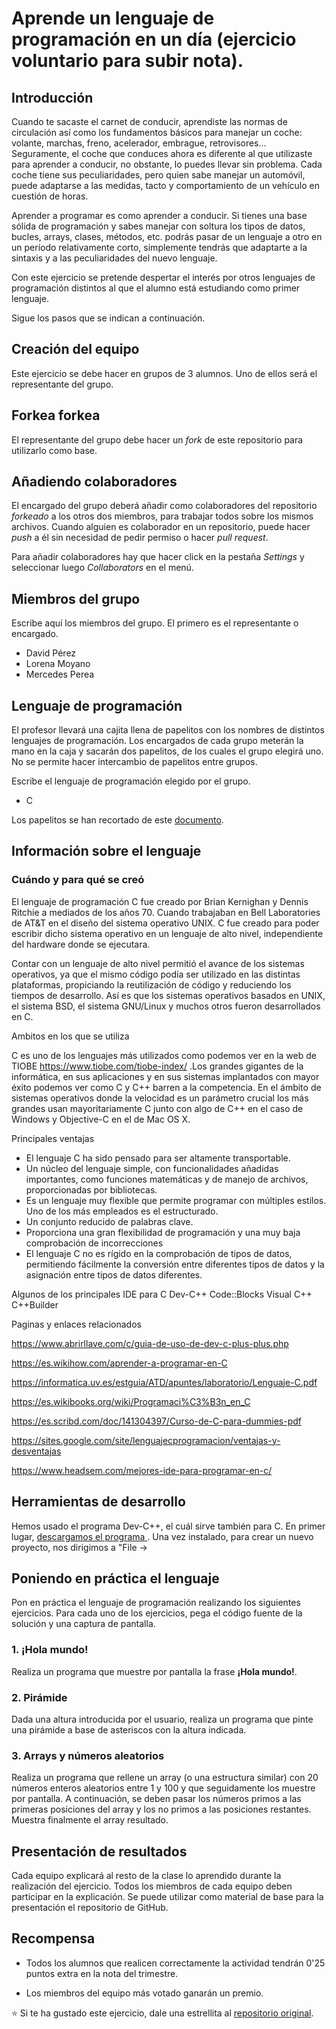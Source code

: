 # Aprende un lenguaje de programación en un día (ejercicio voluntario para subir nota).

## Introducción

Cuando te sacaste el carnet de conducir, aprendiste las normas de circulación así como los fundamentos básicos para manejar un coche: volante, marchas, freno, acelerador, embrague, retrovisores... Seguramente, el coche que conduces ahora es diferente al que utilizaste para aprender a conducir, no obstante, lo puedes llevar sin problema. Cada coche tiene sus peculiaridades, pero quien sabe manejar un automóvil, puede adaptarse a las medidas, tacto y comportamiento de un vehículo en cuestión de horas.

Aprender a programar es como aprender a conducir. Si tienes una base sólida de programación y sabes manejar con soltura los tipos de datos, bucles, arrays, clases, métodos, etc. podrás pasar de un lenguaje a otro en un período relativamente corto, simplemente tendrás que adaptarte a la sintaxis y a las peculiaridades del nuevo lenguaje.

Con este ejercicio se pretende despertar el interés por otros lenguajes de programación distintos al que el alumno está estudiando como primer lenguaje.

Sigue los pasos que se indican a continuación.

## Creación del equipo

Este ejercicio se debe hacer en grupos de 3 alumnos. Uno de ellos será el representante del grupo.

## Forkea forkea

El representante del grupo debe hacer un *fork* de este repositorio para utilizarlo como base.

## Añadiendo colaboradores

El encargado del grupo deberá añadir como colaboradores del repositorio *forkeado* a los otros dos miembros, para trabajar todos sobre los mismos archivos. Cuando alguien es colaborador en un repositorio, puede hacer *push* a él sin necesidad de pedir permiso o hacer *pull request*.

Para añadir colaboradores hay que hacer click en la pestaña *Settings* y seleccionar luego *Collaborators* en el menú.

## Miembros del grupo

Escribe aquí los miembros del grupo. El primero es el representante o encargado.

* David Pérez
* Lorena Moyano
* Mercedes Perea

## Lenguaje de programación

El profesor llevará una cajita llena de papelitos con los nombres de distintos lenguajes de programación. Los encargados de cada grupo meterán la mano en la caja y sacarán dos papelitos, de los cuales el grupo elegirá uno. No se permite hacer intercambio de papelitos entre grupos.

Escribe el lenguaje de programación elegido por el grupo.

* C

Los papelitos se han recortado de este [documento](lenguajes_de_programacion.pdf).

## Información sobre el lenguaje

<h3>Cuándo y para qué se creó </h3>

El lenguaje de programación C fue creado por Brian Kernighan y Dennis Ritchie a mediados de los años 70. Cuando trabajaban en Bell Laboratories de AT&T en el diseño del sistema operativo UNIX. C fue creado para poder escribir dicho sistema operativo en un lenguaje de alto nivel, independiente del hardware donde se ejecutara.

Contar con un lenguaje de alto nivel permitió el avance de los sistemas operativos, ya que el mismo código podía ser utilizado en las distintas plataformas, propiciando la reutilización de código y reduciendo los tiempos de desarrollo. Así es que los sistemas operativos basados en UNIX, el sistema BSD, el sistema GNU/Linux y muchos otros fueron desarrollados en C.

Ambitos en los que se utiliza

C es uno de los lenguajes más utilizados como podemos ver en la web de TIOBE
https://www.tiobe.com/tiobe-index/ .Los grandes gigantes de la informática, en sus aplicaciones y en sus sistemas implantados con mayor éxito podemos ver como C y C++ barren a la competencia. En el ámbito de sistemas operativos donde la velocidad es un parámetro crucial los más grandes usan mayoritariamente C junto con algo de C++ en el caso de Windows y Objective-C en el de Mac OS X.


Principales ventajas 

<ul><li>El lenguaje C ha sido pensado para ser altamente transportable.</li>

<li>Un núcleo del lenguaje simple, con funcionalidades añadidas importantes, como funciones matemáticas y de manejo de archivos, proporcionadas por bibliotecas.</li>

<li>Es un lenguaje muy flexible que permite programar con múltiples estilos. Uno de los más empleados es el estructurado.</li>

<li>Un conjunto reducido de palabras clave.</li>

<li>Proporciona una gran flexibilidad de programación y una muy baja comprobación de incorrecciones</li>

<li>El lenguaje C no es rígido en la comprobación de tipos de datos, permitiendo fácilmente la conversión entre diferentes tipos de datos y la asignación entre tipos de datos diferentes.</li>
</ul>

Algunos de los principales IDE para C
Dev-C++
Code::Blocks
Visual C++
C++Builder



Paginas y enlaces relacionados

https://www.abrirllave.com/c/guia-de-uso-de-dev-c-plus-plus.php

https://es.wikihow.com/aprender-a-programar-en-C

https://informatica.uv.es/estguia/ATD/apuntes/laboratorio/Lenguaje-C.pdf

https://es.wikibooks.org/wiki/Programaci%C3%B3n_en_C

https://es.scribd.com/doc/141304397/Curso-de-C-para-dummies-pdf

https://sites.google.com/site/lenguajecprogramacion/ventajas-y-desventajas

https://www.headsem.com/mejores-ide-para-programar-en-c/


## Herramientas de desarrollo

Hemos usado el programa Dev-C++, el cuál sirve también para C.
En primer lugar, <a href="http://sourceforge.net/projects/orwelldevcpp/"> descargamos el programa </a>. Una vez instalado, para crear un nuevo proyecto, nos dirigimos a "File -> 

## Poniendo en práctica el lenguaje

Pon en práctica el lenguaje de programación realizando los siguientes ejercicios. Para cada uno de los ejercicios, pega el código fuente de la solución y una captura de pantalla.

### 1. ¡Hola mundo!

Realiza un programa que muestre por pantalla la frase **¡Hola mundo!**.

### 2. Pirámide

Dada una altura introducida por el usuario, realiza un programa que pinte una pirámide a base de asteriscos con la altura indicada.

### 3. Arrays y números aleatorios

Realiza un programa que rellene un array (o una estructura similar) con 20 números enteros aleatorios entre 1 y 100 y que seguidamente los muestre por pantalla. A continuación, se deben pasar los números primos a las primeras posiciones del array y los no primos a las posiciones restantes. Muestra finalmente el array resultado.

## Presentación de resultados

Cada equipo explicará al resto de la clase lo aprendido durante la realización del ejercicio. Todos los miembros de cada equipo deben participar en la explicación. Se puede utilizar como material de base para la presentación el repositorio de GitHub.

## Recompensa

* Todos los alumnos que realicen correctamente la actividad tendrán 0'25 puntos extra en la nota del trimestre.

* Los miembros del equipo más votado ganarán un premio.

:star: Si te ha gustado este ejercicio, dale una estrellita al [repositorio original](https://github.com/LuisJoseSanchez/aprende-un-lenguaje-en-un-dia).

